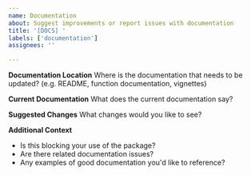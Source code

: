 ```yaml
---
name: Documentation
about: Suggest improvements or report issues with documentation
title: '[DOCS] '
labels: ['documentation']
assignees: ''

---
```


**Documentation Location**
Where is the documentation that needs to be updated? (e.g. README, function documentation, vignettes)

**Current Documentation**
What does the current documentation say?

**Suggested Changes**
What changes would you like to see?

**Additional Context**
- Is this blocking your use of the package?
- Are there related documentation issues?
- Any examples of good documentation you'd like to reference? 